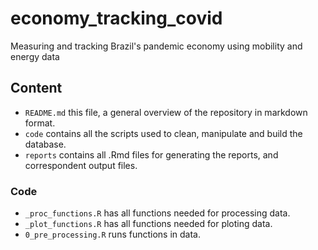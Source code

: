 # economy_tracking_covid
Measuring and tracking Brazil's pandemic economy using mobility and energy data

## Content
- `README.md` this file, a general overview of the repository in markdown format.  
- `code` contains all the scripts used to clean, manipulate and build the database.
- `reports` contains all .Rmd files for generating the reports, and correspondent output files.

### Code
- `_proc_functions.R` has all functions needed for processing data.
- `_plot_functions.R` has all functions needed for ploting data.
- `0_pre_processing.R` runs functions in data.
